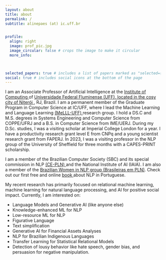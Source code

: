 ```yaml
---
layout: about
title: about
permalink: /
subtitle: alinepaes (at) ic.uff.br 


profile:
  align: right
  image: prof_pic.jpg
  image_circular: false # crops the image to make it circular
  more_info: 
     


selected_papers: true # includes a list of papers marked as "selected={true}"
social: true # includes social icons at the bottom of the page
---
```


I am an Associate Professor of Artificial Intelligence at the <a href="https://www.ic.uff.br/"> Institute of Computing </a> of <a href="https://www.uff.br/"> Universidade Federal Fluminense (UFF), located in the cosy city of <a href="https://g.co/kgs/4Gt8DdR"> Niterói </a>, RJ, Brazil. I am a permanent member of the Graduate Program in Computer Science at IC/UFF, where I lead the Machine Learning and Language Learning <a href="https://github.com/MeLLL-UFF">(MeLLL-UFF) </a>research group. I hold a DS.C and M.S. degrees in Systems Engineering and Computer Science from COPPE/UFRJ and a B.S. in Computer Science from IME/UERJ. During my D.Sc. studies, I was a visiting scholar at Imperial College London for a year. I have a productivity research grant level E from CNPq and a young scientist research grant from FAPERJ. In 2023, I was a visiting professor in the NLP group of the University of Sheffield for three months with a CAPES-PRINT scholarship. 

I am a member of the Brazilian Computer Society (SBC) and its special commission in NLP <a href="https://sites.google.com/view/ce-pln/inicio"> (CE-PLN) </a> and the National Institute of AI (IAIA). I am also a member of the <a href ="https://brasileiraspln.com/"> Brazilian Women in NLP group (Brasileiras em PLN)</a>. Check out our first free and online <a href="https://brasileiraspln.com/livro-pln/"> book </a> about NLP in Portuguese. 

My recent research has primarily focused on relational  machine learning, machine learning for natural language processing, and AI for positive social impact. Currently, I am interested on:
 - Language Models and Generative AI (like anyone else)
 - Knowledge-enhanced ML for NLP
 - Low-resource ML for NLP
 - Figurative Language
 - Text simplification
 - Generative AI for Financial Assets Analyses
 - NLP for Brazilian Indigenous Languages
 - Transfer Learning for Statistical Relational Models
 - Detection of lousy behavior like hate speech, gender bias, and persuasion for negative manipulation.



